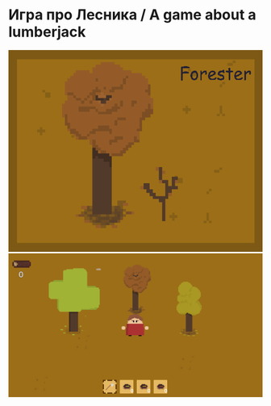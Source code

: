 <h1>Игра про Лесника / A game about a lumberjack</h1>

![alt text](https://github.com/b13d/Forester/blob/main/Images%20for%20Itch/Ava.png?raw=true)
![alt text](https://github.com/b13d/Forester/blob/main/Images%20for%20Itch/Screen_1.png)
